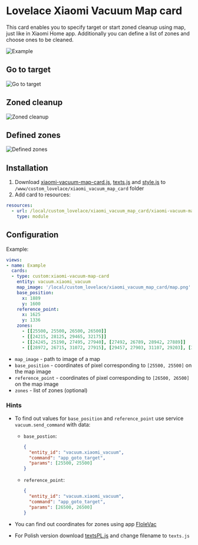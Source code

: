 # Lovelace Xiaomi Vacuum Map card

This card enables you to specify target or start zoned cleanup using map, just like in Xiaomi Home app. Additionally you can define a list of zones and choose ones to be cleaned.


![Example](https://github.com/PiotrMachowski/Home-Assistant/blob/master/custom_lovelace_cards/xiaomi_vacuum_map_card/s1.png)

## Go to target
![Go to target](https://github.com/PiotrMachowski/Home-Assistant/blob/master/custom_lovelace_cards/xiaomi_vacuum_map_card/s2.png)

## Zoned cleanup
![Zoned cleanup](https://github.com/PiotrMachowski/Home-Assistant/blob/master/custom_lovelace_cards/xiaomi_vacuum_map_card/s3.png)

## Defined zones
![Defined zones](https://github.com/PiotrMachowski/Home-Assistant/blob/master/custom_lovelace_cards/xiaomi_vacuum_map_card/s4.png)

## Installation
1. Download [xiaomi-vacuum-map-card.js](https://github.com/PiotrMachowski/Home-Assistant/raw/master/custom_lovelace_cards/xiaomi_vacuum_map_card/xiaomi-vacuum-map-card.js), [texts.js](https://github.com/PiotrMachowski/Home-Assistant/raw/master/custom_lovelace_cards/xiaomi_vacuum_map_card/texts.js) and [style.js](https://github.com/PiotrMachowski/Home-Assistant/raw/master/custom_lovelace_cards/xiaomi_vacuum_map_card/style.js) to `/www/custom_lovelace/xiaomi_vacuum_map_card` folder
2. Add card to resources:
```yaml
resources:
  - url: /local/custom_lovelace/xiaomi_vacuum_map_card/xiaomi-vacuum-map-card.js
    type: module
```

## Configuration
Example:
```yaml
views:
- name: Example
  cards:
  - type: custom:xiaomi-vacuum-map-card
    entity: vacuum.xiaomi_vacuum
    map_image: '/local/custom_lovelace/xiaomi_vacuum_map_card/map.png'
    base_position:
      x: 1889
      y: 1600
    reference_point:
      x: 1625
      y: 1336
    zones:
      - [[25500, 25500, 26500, 26500]]
      - [[24215, 28125, 29465, 32175]]
      - [[24245, 25190, 27495, 27940], [27492, 26789, 28942, 27889]]
      - [[28972, 26715, 31072, 27915], [29457, 27903, 31107, 29203], [30198, 29215, 31498, 31215], [29461, 31228, 31511, 32478]]
```
* `map_image` - path to image of a map
* `base_position` - coordinates of pixel corresponding to `[25500, 25500]` on the map image
* `reference_point` - coordinates of pixel corresponding to `[26500, 26500]` on the map image
* `zones` - list of zones (optional)

### Hints
* To find out values for `base_position` and `reference_point` use service `vacuum.send_command` with data:
  * `base_postion`:
    ```json
    {
      "entity_id": "vacuum.xiaomi_vacuum",
      "command": "app_goto_target",
      "params": [25500, 25500]
    }
    ```
  * `reference_point`:
    ```json
    {
      "entity_id": "vacuum.xiaomi_vacuum",
      "command": "app_goto_target",
      "params": [26500, 26500]
    }
    ```
* You can find out coordinates for zones using app [FloleVac](https://play.google.com/store/apps/details?id=de.flole.xiaomi)

* For Polish version download [textsPL.js](https://github.com/PiotrMachowski/Home-Assistant/raw/master/custom_lovelace_cards/xiaomi_vacuum_map_card/textsPL.js) and change filename to `texts.js`
